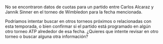 No se encontraron datos de cuotas para un partido entre Carlos Alcaraz y Jannik Sinner en el torneo de Wimbledon para la fecha mencionada. 

Podríamos intentar buscar en otros torneos próximos o relacionadas con esta temporada, o bien confirmar si el partido está programado en algún otro torneo ATP alrededor de esa fecha. ¿Quieres que intente revisar en otro torneo o buscar alguna otra información?